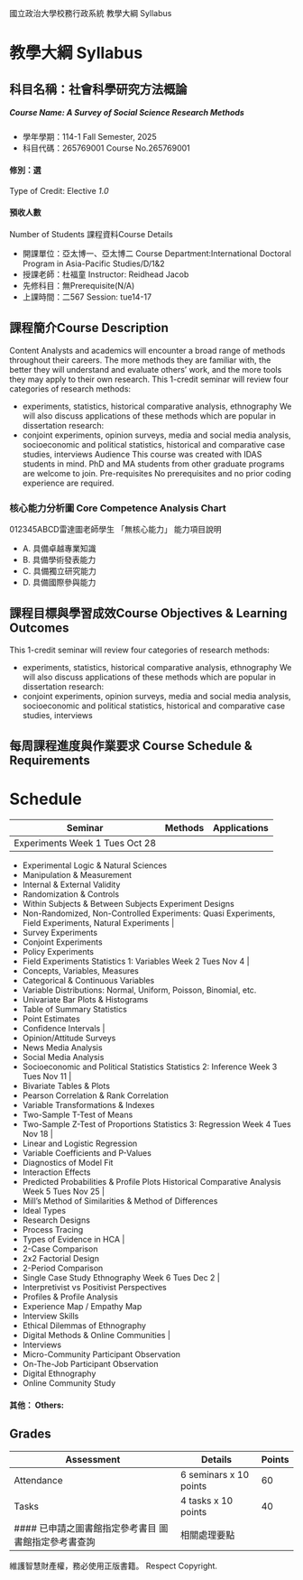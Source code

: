 國立政治大學校務行政系統 教學大綱 Syllabus
# 教學大綱 Syllabus
##  科目名稱：社會科學研究方法概論
#####  Course Name: A Survey of Social Science Research Methods
  * 學年學期：114-1 Fall Semester, 2025 
  * 科目代碼：265769001 Course No.265769001
#### 修別：選
Type of Credit: Elective 
_1.0_
#### 預收人數
Number of Students
課程資料Course Details
  * 開課單位：亞太博一、亞太博二 Course Department:International Doctoral Program in Asia-Pacific Studies/D/1&2 
  * 授課老師：杜福童 Instructor: Reidhead Jacob 
  * 先修科目：無Prerequisite(N/A)
  * 上課時間：二567 Session: tue14-17
##  課程簡介Course Description
Content
Analysts and academics will encounter a broad range of methods throughout their careers. The more methods they are familiar with, the better they will understand and evaluate others’ work, and the more tools they may apply to their own research. This 1-credit seminar will review four categories of research methods: 
  * experiments, statistics, historical comparative analysis, ethnography
We will also discuss applications of these methods which are popular in dissertation research:
  * conjoint experiments, opinion surveys, media and social media analysis, socioeconomic and political statistics, historical and comparative case studies, interviews
Audience
This course was created with IDAS students in mind. PhD and MA students from other graduate programs are welcome to join.
Pre-requisites
No prerequisites and no prior coding experience are required.
###  核心能力分析圖 Core Competence Analysis Chart
012345ABCD雷達圖老師學生
「無核心能力」 
能力項目說明
  * A. 具備卓越專業知識
  * B. 具備學術發表能力
  * C. 具備獨立研究能力
  * D. 具備國際參與能力
##  課程目標與學習成效Course Objectives & Learning Outcomes 
This 1-credit seminar will review four categories of research methods: 
  * experiments, statistics, historical comparative analysis, ethnography
We will also discuss applications of these methods which are popular in dissertation research:
  * conjoint experiments, opinion surveys, media and social media analysis, socioeconomic and political statistics, historical and comparative case studies, interviews
##  每周課程進度與作業要求 Course Schedule & Requirements
# Schedule
Seminar |  Methods |  Applications  
---|---|---  
Experiments Week 1 Tues Oct 28 | 
  * Experimental Logic & Natural Sciences
  * Manipulation & Measurement
  * Internal & External Validity
  * Randomization & Controls
  * Within Subjects & Between Subjects Experiment Designs
  * Non-Randomized, Non-Controlled Experiments: Quasi Experiments, Field Experiments, Natural Experiments
| 
  * Survey Experiments
  * Conjoint Experiments
  * Policy Experiments
  * Field Experiments
Statistics 1: Variables Week 2 Tues Nov 4 | 
  * Concepts, Variables, Measures
  * Categorical & Continuous Variables
  * Variable Distributions: Normal, Uniform, Poisson, Binomial, etc.
  * Univariate Bar Plots & Histograms
  * Table of Summary Statistics
  * Point Estimates
  * Confidence Intervals
| 
  * Opinion/Attitude Surveys
  * News Media Analysis
  * Social Media Analysis
  * Socioeconomic and Political Statistics
Statistics 2: Inference Week 3 Tues Nov 11 | 
  * Bivariate Tables & Plots
  * Pearson Correlation & Rank Correlation
  * Variable Transformations & Indexes
  * Two-Sample T-Test of Means
  * Two-Sample Z-Test of Proportions
Statistics 3: Regression Week 4 Tues Nov 18 | 
  * Linear and Logistic Regression
  * Variable Coefficients and P-Values
  * Diagnostics of Model Fit
  * Interaction Effects
  * Predicted Probabilities & Profile Plots
Historical Comparative Analysis Week 5 Tues Nov 25 | 
  * Mill’s Method of Similarities & Method of Differences
  * Ideal Types
  * Research Designs
  * Process Tracing
  * Types of Evidence in HCA
| 
  * 2-Case Comparison
  * 2x2 Factorial Design
  * 2-Period Comparison
  * Single Case Study
Ethnography Week 6 Tues Dec 2 | 
  * Interpretivist vs Positivist Perspectives
  * Profiles & Profile Analysis
  * Experience Map / Empathy Map
  * Interview Skills
  * Ethical Dilemmas of Ethnography
  * Digital Methods & Online Communities
| 
  * Interviews
  * Micro-Community Participant Observation
  * On-The-Job Participant Observation
  * Digital Ethnography
  * Online Community Study
####  其他： Others:
## Grades
Assessment |  Details |  Points  
---|---|---  
Attendance |  6 seminars x 10 points |  60  
Tasks |  4 tasks x 10 points |  40  
####  已申請之圖書館指定參考書目  圖書館指定參考書查詢 |相關處理要點
維護智慧財產權，務必使用正版書籍。 Respect Copyright.